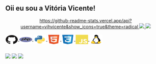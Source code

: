 ## Oii eu sou a Vitória Vicente!

<div align="center">
  <a href="https://github.com/vihvicente">
    https://github-readme-stats.vercel.app/api?username=vihvicente&show_icons=true&theme=radical
  <img height="180em" src="https://github-readme-stats.vercel.app/api?username=vihvicente&show_icons=true&theme=tokyonight&include_all_commits=true&count_private=true"/>
  <img height="180em" src="https://github-readme-stats.vercel.app/api/top-langs/?username=vihvicente&layout=compact&langs_count=7&theme=tokyonight"/>
</div>
  
  <div style="display: inline_block"><br>
    
  <img align="center" alt="Vih-GitHub" height="30" width="40" src="https://raw.githubusercontent.com/devicons/devicon/master/icons/github/github-original.svg">
  <img align="center" alt="Vih-PHP" height="30" width="40" src="https://raw.githubusercontent.com/devicons/devicon/master/icons/php/php-original.svg">
  <img align="center" alt="Vih-Python" height="30" width="40" src="https://raw.githubusercontent.com/devicons/devicon/master/icons/python/python-original.svg">
  <img align="center" alt="Vih-HTML" height="30" width="40" src="https://raw.githubusercontent.com/devicons/devicon/master/icons/html5/html5-original.svg">
  <img align="center" alt="Vih-CSS" height="30" width="40" src="https://raw.githubusercontent.com/devicons/devicon/master/icons/css3/css3-original.svg">
  <img align="center" alt="Vih-Js" height="30" width="40" src="https://raw.githubusercontent.com/devicons/devicon/master/icons/javascript/javascript-plain.svg">
  <img align="center" alt="Vih-Linux" height="30" width="40" src="https://raw.githubusercontent.com/devicons/devicon/master/icons/linux/linux-original.svg">
  
  ##
  
  <div> 
  <a href="https://instagram.com/_vihvicente" target="_blank"><img src="https://img.shields.io/badge/-Instagram-%23E4405F?style=for-the-badge&logo=instagram&logoColor=white" target="_blank"></a>
  <a href = "vitoria.cris2004@gmail.com"><img src="https://img.shields.io/badge/-Gmail-%23333?style=for-the-badge&logo=gmail&logoColor=white" target="_blank"></a>
  <a href="https://www.linkedin.com/in/vitória-vicente-94955520b/" target="_blank"><img src="https://img.shields.io/badge/-LinkedIn-%230077B5?style=for-the-badge&logo=linkedin&logoColor=white" target="_blank"></a> 
 

 
</div>
